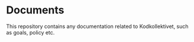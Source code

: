 # Documents

This repository contains any documentation related to
Kodkollektivet, such as goals, policy etc.